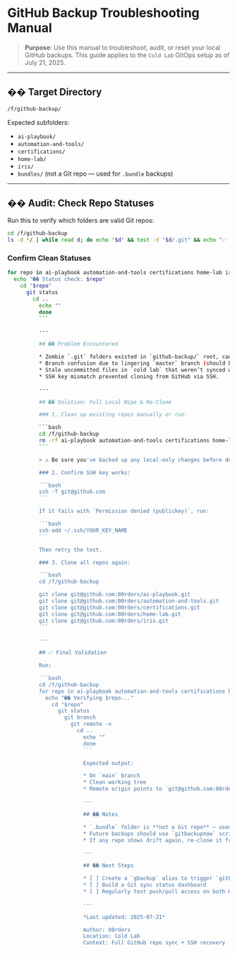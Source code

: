 # GitHub Backup Troubleshooting Manual

> **Purpose**: Use this manual to troubleshoot, audit, or reset your local GitHub backups. This guide applies to the `Cold Lab` GitOps setup as of July 21, 2025.

---

## �� Target Directory

```bash
/f/github-backup/
```

Expected subfolders:

* `ai-playbook/`
* `automation-and-tools/`
* `certifications/`
* `home-lab/`
* `iris/`
* `bundles/` (not a Git repo — used for `.bundle` backups)

---

## �� Audit: Check Repo Statuses

Run this to verify which folders are valid Git repos:

```bash
cd /f/github-backup
ls -d */ | while read d; do echo "$d" && test -d "$d/.git" && echo "✅ Git repo" || echo "❌ Not a Git repo"; done
```

### Confirm Clean Statuses

```bash
for repo in ai-playbook automation-and-tools certifications home-lab iris; do
  echo "�� Status check: $repo"
    cd "$repo"
      git status
        cd ..
          echo ""
          done
          ```

          ---

          ## �� Problem Encountered

          * Zombie `.git` folders existed in `github-backup/` root, causing false-positive Git context.
          * Branch confusion due to lingering `master` branch (should be `main` for all repos).
          * Stale uncommitted files in `cold lab` that weren’t synced with changes pushed from `hot lab`.
          * SSH key mismatch prevented cloning from GitHub via SSH.

          ---

          ## �� Solution: Full Local Wipe & Re-Clone

          ### 1. Clean up existing repos manually or run:

          ```bash
          cd /f/github-backup
          rm -rf ai-playbook automation-and-tools certifications home-lab iris
          ```

          > ⚠️ Be sure you've backed up any local-only changes before deletion!

          ### 2. Confirm SSH key works:

          ```bash
          ssh -T git@github.com
          ```

          If it fails with `Permission denied (publickey)`, run:

          ```bash
          ssh-add ~/.ssh/YOUR_KEY_NAME
          ```

          Then retry the test.

          ### 3. Clone all repos again:

          ```bash
          cd /f/github-backup

          git clone git@github.com:00rders/ai-playbook.git
          git clone git@github.com:00rders/automation-and-tools.git
          git clone git@github.com:00rders/certifications.git
          git clone git@github.com:00rders/home-lab.git
          git clone git@github.com:00rders/iris.git
          ```

          ---

          ## ✅ Final Validation

          Run:

          ```bash
          cd /f/github-backup
          for repo in ai-playbook automation-and-tools certifications home-lab iris; do
            echo "�� Verifying $repo..."
              cd "$repo"
                git status
                  git branch
                    git remote -v
                      cd ..
                        echo ""
                        done
                        ```

                        Expected output:

                        * On `main` branch
                        * Clean working tree
                        * Remote origin points to `git@github.com:00rders/REPO_NAME.git`

                        ---

                        ## �� Notes

                        * `.bundle` folder is **not a Git repo** — used for timestamped backups
                        * Future backups should use `gitbackupnow` script from `automation-and-tools`
                        * If any repo shows drift again, re-clone it from scratch using this guide

                        ---

                        ## �� Next Steps

                        * [ ] Create a `gbackup` alias to trigger `gitbackupnow`
                        * [ ] Build a Git sync status dashboard
                        * [ ] Regularly test push/pull access on both Hot Lab and Cold Lab

                        ---

                        *Last updated: 2025-07-21*

                        Author: 00rders
                        Location: Cold Lab
                        Context: Full GitHub repo sync + SSH recovery
                        
